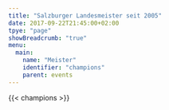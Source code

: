 ```yaml
---
title: "Salzburger Landesmeister seit 2005"
date: 2017-09-22T21:45:00+02:00
tpye: "page"
showBreadcrumb: "true"
menu:
  main:
    name: "Meister"
    identifier: "champions"
    parent: events
---
```


{{< champions >}}
